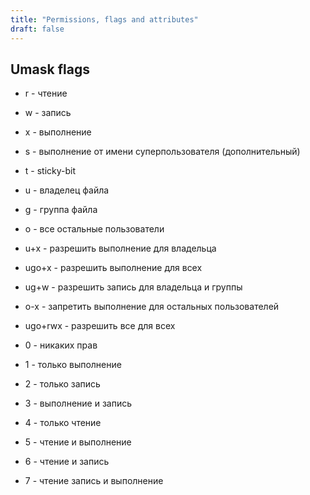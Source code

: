 ```yaml
---
title: "Permissions, flags and attributes"
draft: false
---
```


## Umask flags

* r - чтение
* w - запись
* x - выполнение
* s - выполнение  от имени суперпользователя (дополнительный)
* t - sticky-bit

* u - владелец файла
* g - группа файла
* o - все остальные пользователи

* u+x - разрешить выполнение для владельца
* ugo+x - разрешить выполнение для всех
* ug+w - разрешить запись для владельца и группы
* o-x - запретить выполнение для остальных пользователей
* ugo+rwx - разрешить все для всех

* 0 - никаких прав
* 1 - только выполнение
* 2 - только запись
* 3 - выполнение и запись
* 4 -  только чтение
* 5  - чтение и выполнение
* 6 - чтение и запись
* 7 - чтение запись и выполнение
